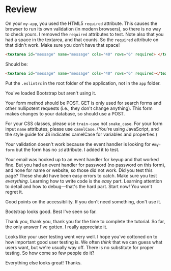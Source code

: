 # Review

On your `my-app`, you used the HTML5 `required` attribute. This causes the browser to run its own validation (in modern browsers), so there is no way to check yours. I removed the `required` attributes to test. Note also that you had a space in the textarea, and that counts. So the `required` attribute on that didn't work. Make sure you don't have that space!

```html
<textarea id="message" name="message" cols="40" rows="6" required> </textarea>
```

Should be:

```html
<textarea id="message" name="message" cols="40" rows="6" required></textarea>
```

Put the `.eslintrc` in the root folder of the application, not in the `app` folder.

You've loaded Bootstrap but aren't using it.

Your form method should be POST. GET is only used for search forms and other nullipotent requests (i.e., they don't change anything). This form makes changes to your database, so should use a POST.

For your CSS classes, please use `train-case` not `snake_case`. For your form input `name` attributes, please use `camelCase`. (You're using JavaScript, and the style guide for JS indicates camelCase for variables and properties.)

Your validation doesn't work because the event handler is looking for `#my-form` but the form has no `id` attribute. I added it to test.

Your email was hooked up to an event handler for keyup and that worked fine. But you had an event handler for password (no password on this form), and none for name or website, so those did not work. Did you test this page? These should have been easy errors to catch. Make sure you test *everything*. Learning how to write code is the *easy* part. Learning attention to detail and how to debug&mdash;that's the hard part. Start now! You won't regret it.

Good points on the accessibility. If you don't need something, don't use it.

Bootstrap looks good. Best I've seen so far.

Thank you, thank you, thank you for the time to complete the tutorial. So far, the only answer I've gotten. I really appreciate it.

Looks like your user testing went very well. I hope you've cottoned on to how important good user testing is. We often *think* that we can guess what users want, but we're usually way off. There is no substitute for proper testing. So how come so few people do it?

Everything else looks great! Thanks.



